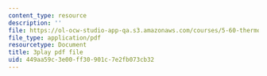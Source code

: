 ```yaml
---
content_type: resource
description: ''
file: https://ol-ocw-studio-app-qa.s3.amazonaws.com/courses/5-60-thermodynamics-kinetics-spring-2008/449aa59c3e00ff30901c7e2fb073cb32_RrVq7Yduz2g.pdf
file_type: application/pdf
resourcetype: Document
title: 3play pdf file
uid: 449aa59c-3e00-ff30-901c-7e2fb073cb32
---
```

